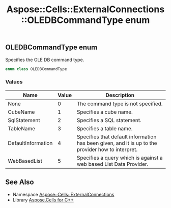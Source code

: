 ﻿---
title: Aspose::Cells::ExternalConnections::OLEDBCommandType enum
linktitle: OLEDBCommandType
second_title: Aspose.Cells for C++ API Reference
description: 'Aspose::Cells::ExternalConnections::OLEDBCommandType enum. Specifies the OLE DB command type in C++.'
type: docs
weight: 1200
url: /cpp/aspose.cells.externalconnections/oledbcommandtype/
---
## OLEDBCommandType enum


Specifies the OLE DB command type.

```cpp
enum class OLEDBCommandType
```

### Values

| Name | Value | Description |
| --- | --- | --- |
| None | 0 | The command type is not specified. |
| CubeName | 1 | Specifies a cube name. |
| SqlStatement | 2 | Specifies a SQL statement. |
| TableName | 3 | Specifies a table name. |
| DefaultInformation | 4 | Specifies that default information has been given, and it is up to the provider how to interpret. |
| WebBasedList | 5 | Specifies a query which is against a web based List Data Provider. |

## See Also

* Namespace [Aspose::Cells::ExternalConnections](../)
* Library [Aspose.Cells for C++](../../)
